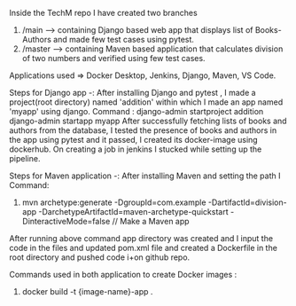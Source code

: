 Inside the TechM repo I have created two branches
1. /main --> containing Django based web app that displays list of Books-Authors and made few test cases using pytest.
2. /master --> containing Maven based application that calculates division of two numbers and verified using few test cases.

Applications used => Docker Desktop, Jenkins, Django, Maven, VS Code.

Steps for Django app -:
After installing Django and pytest , I made a project(root directory) named 'addition' within which I made an app named 'myapp' using django.
Command : django-admin startproject addition
          django-admin startapp myapp
After successfully fetching lists of books and authors from the database, I tested the presence of books and authors in the app using pytest and it passed, I created its docker-image using dockerhub.
On creating a job in jenkins I stucked while setting up the pipeline.

Steps for Maven application -:
After installing Maven and setting the path I 
Command:
1. mvn archetype:generate -DgroupId=com.example -DartifactId=division-app -DarchetypeArtifactId=maven-archetype-quickstart -DinteractiveMode=false // Make a Maven app

After running above command app directory was created and I input the code in the files and updated pom.xml file and created a Dockerfile in the root directory and pushed code i+on github repo.

Commands used in both application to create Docker images : 
1. docker build -t {image-name}-app .
